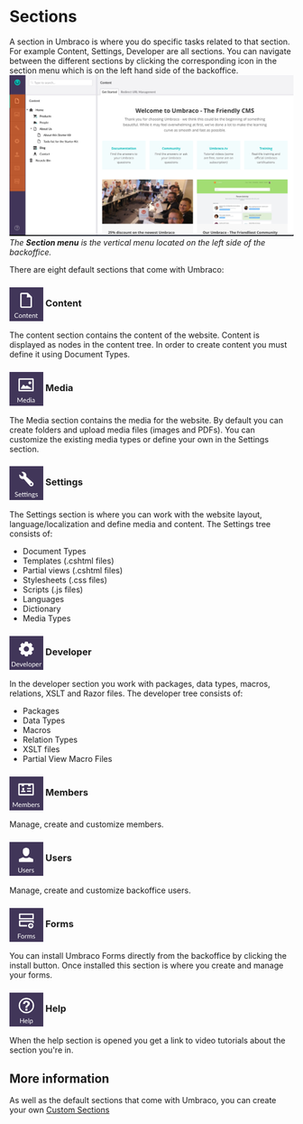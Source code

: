 # Sections
A section in Umbraco is where you do specific tasks related to that section. For example Content, Settings, Developer are all sections. You can navigate between the different sections by clicking the corresponding icon in the section menu which is on the left hand side of the backoffice.
![Sections](../images/umbraco7-6_sections.jpg "The Section menu is the vertical menu located on the left side of the backoffice.")
*The __Section menu__ is the vertical menu located on the left side of the backoffice.*

There are eight default sections that come with Umbraco:

### <img src="images/Content.png" style="width:60px;vertical-align:middle" /> Content
The content section contains the content of the website. Content is displayed as nodes in the content tree. In order to create content you must define it using Document Types.

### <img src="images/Media.png" style="width:60px;vertical-align:middle" /> Media
The Media section contains the media for the website. By default you can create folders and upload media files (images and PDFs). You can customize the existing media types or define your own in the Settings section.

### <img src="images/Settings.png" style="width:60px;vertical-align:middle" /> Settings
The Settings section is where you can work with the website layout, language/localization and define media and content. The Settings tree consists of:  

- Document Types
- Templates (.cshtml files)
- Partial views (.cshtml files)
- Stylesheets (.css files)
- Scripts (.js files)
- Languages
- Dictionary
- Media Types

### <img src="images/Developer.png" style="width:60px;vertical-align:middle" /> Developer
In the developer section you work with packages, data types, macros, relations, XSLT and Razor files. The developer tree consists of:

- Packages
- Data Types
- Macros
- Relation Types
- XSLT files
- Partial View Macro Files

### <img src="images/Members.png" style="width:60px;vertical-align:middle" /> Members
Manage, create and customize members.

### <img src="images/Users.png" style="width:60px;vertical-align:middle" /> Users
Manage, create and customize backoffice users.

### <img src="images/Forms.png" style="width:60px;vertical-align:middle" /> Forms
You can install Umbraco Forms directly from the backoffice by clicking the install button. Once installed this section is where you create and manage your forms.

### <img src="images/Help.png" style="width:60px;vertical-align:middle" /> Help
When the help section is opened you get a link to video tutorials about the section you're in.

## More information
As well as the default sections that come with Umbraco, you can create your own [Custom Sections](../../../Extending/Section-Trees/index.md)
